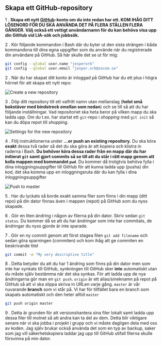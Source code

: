 ## Skapa ett GitHub-repository

1 . **Skapa ett nytt [**GitHub**](https://github.com/)-konto om du inte redan har ett. KOM IHÅG DITT LÖSENORD FÖR DU SKA ANVÄNDA DET PÅ FLERA STÄLLEN FLERA GÅNGER. Välj också ett vettigt användarnamn för du kan behöva visa upp din GitHub vid LIA-sök och jobbsök.**

2 . Kör följande kommandon i Bash där du byter ut den sista strängen i båda kommandona till dina egna uppgifter som du använde när du registrerade din användare på GitHub. Så här skulle det se ut för mig:
```bash
git config --global user.name "jesperorb"
git config --global user.email "jesper.orb@zocom.se"
```

2 . När du har skapat ditt konto är inloggad på GitHub har du ett plus i högra hörnet för att skapa ett nytt repo:

![Create a new repository](https://i.imgur.com/uaX4qe7.png)

3 . Döp ditt repository till ett valfritt namn utan mellanslag (**helst små bokstäver med bindstreck emellan som nedan**) och se till så att du har följande inställningar. Vad repositoriet ska heta beror på vilken mapp du ska ladda upp. Om du t.ex. har startat ett `git`-repo i _shopping_ med `git init` så kan du döpa repot till _shopping_.

![Settings for the new repository](https://i.imgur.com/VAoSKM5.png)

4 . Följ instruktionerna under **...or push an existing repository.** Du ska köra **exakt** dessa två rader så det du ska göra är att kopiera och klistra in raderna i Bash. **Du behöver köra dessa rader från en mapp där du har initierat `git` samt gjort commits så se till att du står i rätt mapp genom att kolla mappen med kommandot `pwd`**. Du kommer då troligtvis behöva fylla i dina inloggningsuppgifter till GitHub för att kunna ladda upp (pusha) din kod, det ska komma upp en inloggningsruta där du kan fylla i dina inloggningsuppgifter

![Push to master](https://i.imgur.com/EiThxdJ.png)

5 . Har du lyckats så borde exakt samma filer som finns i din mapp (ditt repo) på din dator finnas även i mappen (repot) på GitHub som du nyss skapade.

6 . Gör en liten ändring i någon av filerna på din dator. Skriv sedan  `git status`. Du kommer då se att du har ändringar som inte har commitats, de ändringar du nyss gjorde är inte sparade.

7 . Gör en ny commit genom att först stagea filen `git add filename` och sedan göra sparningen (commiten) och kom ihåg att ge commiten en beskrivande titel
```bash
git commit -m "My very descriptive title"
```

8 . Detta betyder du att du har 1 ändring som finns på din dator men som inte har synkats till GitHub, synkningen till GitHub sker **inte** automatiskt utan du måste själv bestämma när det ska synkas. För att ladda upp de nya ändringarna gör man en `git push`. `origin` är ett alias/smeknamn på repot på GitHub så att vi ska slippa skriva in URLen varje gång. `master` är vår nuvarande **branch** som vi står på. Vi har för tillfället bara en branch som skapats automatiskt och den heter alltid `master`
```bash
git push origin master
```

9 . Detta är grunden för att versionshantera sina filer lokalt samt ladda upp dessa filer till molnet så att andra kan ta del av dem. Detta blir viktigare senare när vi ska jobba i projekt i grupp och vi måste dagligen dela med oss av koden. Jag själv brukar också använda det som en typ av backup, saker som jag vill säkerhetskopiera laddar jag upp till GitHub utifall filerna skulle försvinna på min dator.